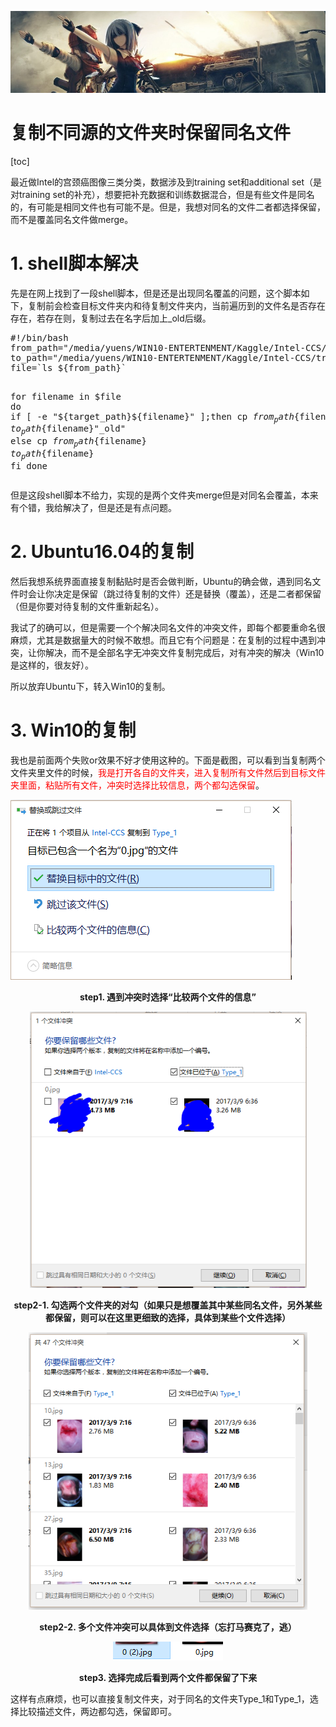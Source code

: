 [![header](../../../assets/header08.jpg)](https://yuenshome.github.io)

# 复制不同源的文件夹时保留同名文件

[toc]

最近做Intel的宫颈癌图像三类分类，数据涉及到training set和additional set（是对training set的补充），想要把补充数据和训练数据混合，但是有些文件是同名的，有可能是相同文件也有可能不是。但是，我想对同名的文件二者都选择保留，而不是覆盖同名文件做merge。<!--more-->
<h1>1. shell脚本解决</h1>
先是在网上找到了一段shell脚本，但是还是出现同名覆盖的问题，这个脚本如下，复制前会检查目标文件夹内和待复制文件夹内，当前遍历到的文件名是否存在存在，若存在则，复制过去在名字后加上_old后缀。
<pre class="lang:sh decode:true ">#!/bin/bash
from_path="/media/yuens/WIN10-ENTERTENMENT/Kaggle/Intel-CCS/Type_1/"
to_path="/media/yuens/WIN10-ENTERTENMENT/Kaggle/Intel-CCS/train_add/Type_1/"
file=`ls ${from_path}`

for filename in $file
do
if [ -e "${target_path}${filename}" ];then
cp ${from_path}${filename} ${to_path}${filename}"_old"
else
cp ${from_path}${filename} ${to_path}${filename}
fi
done</pre>
但是这段shell脚本不给力，实现的是两个文件夹merge但是对同名会覆盖，本来有个错，我给解决了，但是还是有点问题。
<h1>2. Ubuntu16.04的复制</h1>
然后我想系统界面直接复制黏贴时是否会做判断，Ubuntu的确会做，遇到同名文件时会让你决定是保留（跳过待复制的文件）还是替换（覆盖），还是二者都保留（但是你要对待复制的文件重新起名）。

我试了的确可以，但是需要一个个解决同名文件的冲突文件，即每个都要重命名很麻烦，尤其是数据量大的时候不敢想。而且它有个问题是：在复制的过程中遇到冲突，让你解决，而不是全部名字无冲突文件复制完成后，对有冲突的解决（Win10是这样的，很友好）。

所以放弃Ubuntu下，转入Win10的复制。
<h1>3. Win10的复制</h1>
我也是前面两个失败or效果不好才使用这种的。下面是截图，可以看到当复制两个文件夹里文件的时候，<span style="color: #ff0000;">我是打开各自的文件夹，进入复制所有文件然后到目标文件夹里面，粘贴所有文件，冲突时选择比较信息，两个都勾选保留</span>。

<a href="./assets/copy_1.PNG"><img class="aligncenter" src="./assets/copy_1.PNG" alt="" width="450" height="288" /></a>
<p style="text-align: center;"><strong>step1. 遇到冲突时选择“比较两个文件的信息”</strong></p>
<p style="text-align: center;"><img class="aligncenter" src="./assets/copy_2.PNG" alt="" width="443" height="442" /></p>
<p style="text-align: center;"><strong>step2-1. 勾选两个文件夹的对勾（如果只是想覆盖其中某些同名文件，另外某些都保留，则可以在这里更细致的选择，具体到某些个文件选择）</strong></p>
<p style="text-align: center;"><img class="aligncenter" src="./assets/copy_4.PNG" alt="" width="446" height="444" /></p>
<p style="text-align: center;"><strong>step2-2. 多个文件冲突可以具体到文件选择（忘打马赛克了，逃）</strong></p>
<p style="text-align: center;"><img class="aligncenter" src="./assets/copy_3.PNG" alt="" width="176" height="30" /></p>
<p style="text-align: center;"><strong>step3. 选择完成后看到两个文件都保留了下来</strong></p>
这样有点麻烦，也可以直接复制文件夹，对于同名的文件夹Type_1和Type_1，选择比较描述文件，两边都勾选，保留即可。
